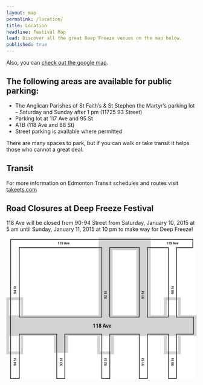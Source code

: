 ```yaml
---
layout: map
permalink: /location/
title: Location
headline: Festival Map
lead: Discover all the great Deep Freeze venues on the map below.
published: true
---
```


Also, you can [check out the google map](http://goo.gl/maps/H2Cxk).

<!-- or download a copy of our program. You can find the map on pages 24-25 of the program. -->

## The following areas are available for public parking:

- The Anglican Parishes of St Faith’s & St Stephen the Martyr’s parking lot – Saturday and Sunday after 1 pm (11725 93 Street)
- Parking lot at 117 Ave and 95 St
- ATB (118 Ave and 88 St)
- Street parking is available where permitted

There are many spaces to park, but if you can walk or take transit it helps those who cannot a great deal.

## Transit

For more information on Edmonton Transit schedules and routes visit [takeets.com](http://takeets.com)

## Road Closures at Deep Freeze Festival

118 Ave will be closed from 90-94 Street from Saturday, January 10, 2015 at 5 am until Sunday, January 11, 2015 at 10 pm to make way for Deep Freeze!

![DF2014-roadclosure.png](/uploads/DF2014-roadclosure.png)